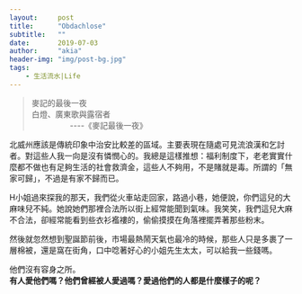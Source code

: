 ```yaml
---
layout:     post
title:      "Obdachlose"
subtitle:   ""
date:       2019-07-03
author:     "akia"
header-img: "img/post-bg.jpg"
tags:
    - 生活流水|Life
---
```



> 麥記的最後一夜  
> 白燈、廣東歌與露宿者  
> &emsp; &emsp; &emsp; &emsp;----《麥記最後一夜》

北威州應該是傳統印象中治安比較差的區域。主要表現在隨處可見流浪漢和乞討者。對這些人我一向是沒有憐憫心的。我總是這樣推想：福利制度下，老老實實什麼都不做也有足夠生活的社會救濟金，這些人不夠用，不是賭就是毒。所謂的「無家可歸」，不過是有家不歸而已。

H小姐過來探我的那天，我們從火車站走回家，路過小巷，她便說，你們這兒的大麻味兒不純。她說她們那裡合法所以街上經常能聞到氣味。我笑笑，我們這兒大麻不合法，卻經常能看到些衣衫襤褸的，偷偷摸摸在角落裡擺弄著那些粉末。

然後就忽然想到聖誕節前後，市場最熱鬧天氣也最冷的時候，那些人只是多裹了一層棉被，還是窩在街角，口中唸著好心的小姐先生太太，可以給我一些錢嗎。

他們沒有容身之所。  
**有人愛他們嗎？他們曾經被人愛過嗎？愛過他們的人都是什麼樣子的呢？**
